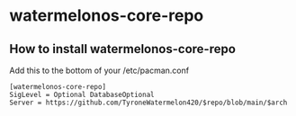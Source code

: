 # watermelonos-core-repo

## How to install watermelonos-core-repo

Add this to the bottom of your /etc/pacman.conf

```
[watermelonos-core-repo]
SigLevel = Optional DatabaseOptional
Server = https://github.com/TyroneWatermelon420/$repo/blob/main/$arch
```
